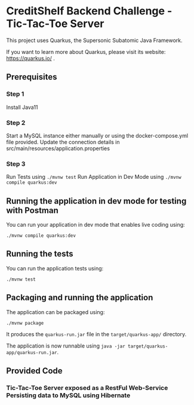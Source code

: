# CreditShelf Backend Challenge - Tic-Tac-Toe Server

This project uses Quarkus, the Supersonic Subatomic Java Framework.

If you want to learn more about Quarkus, please visit its website: https://quarkus.io/ .

## Prerequisites

### Step 1
Install Java11

### Step 2
Start a MySQL instance either manually or using the docker-compose.yml file provided.
Update the connection details in src/main/resources/application.properties

### Step 3
Run Tests using ```./mvnw test```
Run Application in Dev Mode using ```./mvnw compile quarkus:dev```

## Running the application in dev mode for testing with Postman

You can run your application in dev mode that enables live coding using:
```shell script
./mvnw compile quarkus:dev
```

## Running the tests

You can run the application tests using:
```shell script
./mvnw test
```

## Packaging and running the application

The application can be packaged using:
```shell script
./mvnw package
```
It produces the `quarkus-run.jar` file in the `target/quarkus-app/` directory.

The application is now runnable using `java -jar target/quarkus-app/quarkus-run.jar`.

## Provided Code

### Tic-Tac-Toe Server exposed as a RestFul Web-Service Persisting data to MySQL using Hibernate